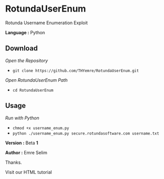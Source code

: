 # RotundaUserEnum

<p>Rotunda Username Enumeration Exploit</p>
<p><strong>Language :</strong> Python</p>
<h2>Download</h2>
<p><em>Open the Repository</em></p>
<ul>
<li><code>git clone https://github.com/THYemre/RotundaUserEnum.git</code></li>
</ul>
<p><em>Open RotundaUserEnum Path</em></p>
<ul>
<li><code>cd RotundaUserEnum</code></li>
</ul>
<h2>Usage</h2>
<p><em>Run with Python</em></p>
<ul>
<li><code>chmod +x username_enum.py</code></li>
<li><code>python ./username_enum.py secure.rotundasoftware.com username.txt</code></li>
</ul>
<p><strong>Version :</strong>  Beta <strong>1</strong></p>
<p><strong>Author  :</strong> Emre Selim</p>
<p>Thanks.</p>
<p href="https://twitter.com/emre_selim8/">Visit our HTML tutorial</p>
